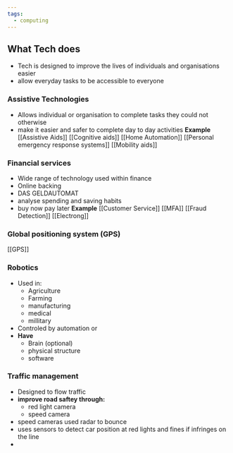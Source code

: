 ```yaml
---
tags:
  - computing
---
```

## What Tech does
- Tech is designed to improve the lives of individuals and organisations easier
- allow everyday tasks to be accessible to everyone

### Assistive Technologies
- Allows individual or organisation to complete tasks they could not otherwise
- make it easier and safer to complete day to day activities
**Example**
	[[Assistive Aids]]
	[[Cognitive aids]]
	[[Home Automation]]
	[[Personal emergency response systems]]
	[[Mobility aids]]
### Financial services
- Wide range of technology used within finance
- Online backing 
- DAS GELDAUTOMAT
- analyse spending and saving habits
- buy now pay later
**Example**
	[[Customer Service]]
	[[MFA]]
	[[Fraud Detection]]
	[[Electrong]]
	
### Global positioning system (GPS)
[[GPS]]

### Robotics
- Used in:
	- Agriculture
	- Farming
	- manufacturing
	- medical
	- millitary
- Controled by automation or
- **Have**
	- Brain (optional)
	- physical structure
	- software 

### Traffic management
- Designed to flow traffic
- **improve road saftey through:**
	- red light camera
	- speed camera
- speed cameras used radar to bounce
- uses sensors to detect car position at red lights and fines if infringes on the line
- 